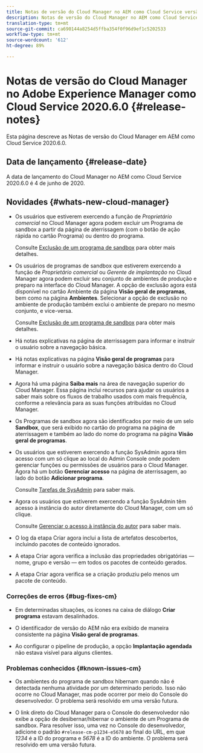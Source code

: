 ```yaml
---
title: Notas de versão do Cloud Manager no AEM como Cloud Service versão 2020.6.0
description: Notas de versão do Cloud Manager no AEM como Cloud Service versão 2020.6.0
translation-type: tm+mt
source-git-commit: ca690144a8254d5ffba354f0f96d9ef1c5202533
workflow-type: tm+mt
source-wordcount: '612'
ht-degree: 89%

---
```



# Notas de versão do Cloud Manager no Adobe Experience Manager como Cloud Service 2020.6.0 {#release-notes}

Esta página descreve as Notas de versão do Cloud Manager em AEM como Cloud Service 2020.6.0.

## Data de lançamento {#release-date}

A data de lançamento do Cloud Manager no AEM como Cloud Service 2020.6.0 é 4 de junho de 2020.

## Novidades {#whats-new-cloud-manager}

* Os usuários que estiverem exercendo a função de *Proprietário comercial* no Cloud Manager agora podem excluir um Programa de sandbox a partir da página de aterrissagem (com o botão de ação rápida no cartão Programa) ou dentro do programa.

   Consulte [Exclusão de um programa de sandbox](https://docs.adobe.com/content/help/pt-BR/experience-manager-cloud-service/onboarding/getting-access/cloud-service-programs/creating-a-program.html) para obter mais detalhes.

* Os usuários de programas de sandbox que estiverem exercendo a função de *Proprietário comercial* ou *Gerente de implantação* no Cloud Manager agora podem excluir seu conjunto de ambientes de produção e preparo na interface do Cloud Manager. A opção de exclusão agora está disponível no cartão Ambiente da página **Visão geral de programas**, bem como na página **Ambientes**. Selecionar a opção de exclusão no ambiente de produção também exclui o ambiente de preparo no mesmo conjunto, e vice-versa.

   Consulte [Exclusão de um programa de sandbox](https://docs.adobe.com/content/help/en/experience-manager-cloud-service/onboarding/getting-access/cloud-service-programs/creating-a-program.html) para obter mais detalhes.

* Há notas explicativas na página de aterrissagem para informar e instruir o usuário sobre a navegação básica.

* Há notas explicativas na página **Visão geral de programas** para informar e instruir o usuário sobre a navegação básica dentro do Cloud Manager.

* Agora há uma página **Saiba mais** na área de navegação superior do Cloud Manager. Essa página inclui recursos para ajudar os usuários a saber mais sobre os fluxos de trabalho usados com mais frequência, conforme a relevância para as suas funções atribuídas no Cloud Manager.

* Os Programas de sandbox agora são identificados por meio de um selo **Sandbox**, que será exibido no cartão do programa na página de aterrissagem e também ao lado do nome do programa na página **Visão geral de programas**.

* Os usuários que estiverem exercendo a função SysAdmin agora têm acesso com um só clique ao local do Admin Console onde podem gerenciar funções ou permissões de usuários para o Cloud Manager. Agora há um botão **Gerenciar acesso** na página de aterrissagem, ao lado do botão **Adicionar programa**.

   Consulte [Tarefas de SysAdmin](https://docs.adobe.com/content/help/pt-BR/experience-manager-cloud-service/onboarding/getting-access/navigation.html#sysadmin-tasks) para saber mais.

* Agora os usuários que estiverem exercendo a função SysAdmin têm acesso à instância do autor diretamente do Cloud Manager, com um só clique.

   Consulte [Gerenciar o acesso à instância do autor](https://docs.adobe.com/content/help/pt-BR/experience-manager-cloud-service/onboarding/getting-access/navigation.html#manage-access-aem) para saber mais.

* O log da etapa Criar agora inclui a lista de artefatos descobertos, incluindo pacotes de conteúdo ignorados.

* A etapa Criar agora verifica a inclusão das propriedades obrigatórias — nome, grupo e versão — em todos os pacotes de conteúdo gerados.

* A etapa Criar agora verifica se a criação produziu pelo menos um pacote de conteúdo.

### Correções de erros {#bug-fixes-cm}

* Em determinadas situações, os ícones na caixa de diálogo **Criar programa** estavam desalinhados.

* O identificador de versão do AEM não era exibido de maneira consistente na página **Visão geral de programas**.

* Ao configurar o pipeline de produção, a opção **Implantação agendada** não estava visível para alguns clientes.

### Problemas conhecidos {#known-issues-cm}

* Os ambientes do programa de sandbox hibernam quando não é detectada nenhuma atividade por um determinado período. Isso não ocorre no Cloud Manager, mas pode ocorrer por meio do Console do desenvolvedor. O problema será resolvido em uma versão futura.

* O link direto do Cloud Manager para o Console do desenvolvedor não exibe a opção de desibernar/hibernar o ambiente de um Programa de sandbox. Para resolver isso, uma vez no Console do desenvolvedor, adicione o padrão `#release-cm-p1234-e5678` ao final do URL, em que *1234* é a ID do programa e *5678* é a ID do ambiente. O problema será resolvido em uma versão futura.
